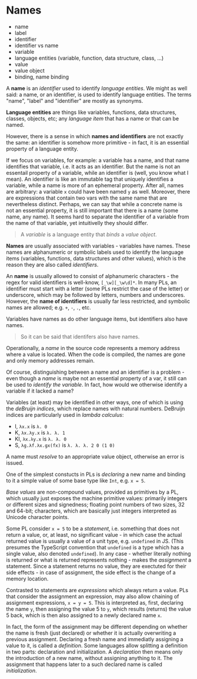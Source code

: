 # Names

- name
- label
- identifier
- identifier vs name
- variable
- language entities (variable, function, data structure, class, …)
- value
- value object
- binding, name binding


A **name** is an *identifier* used to identify *language entities*. We might as well said: a name, or an identifier, is used to identify language entities. The terms "name", "label" and "identifier" are mostly as synonyms.

**Language entities** are things like variables, functions, data structures, classes, objects, etc; any *language item* that has a name or that can be named.

However, there is a sense in which **names and identifiers** are not exactly the same: an identifier is somehow more primitive - in fact, it is an essential property of a language entity.

If we focus on variables, for example: a variable has a name, and that name identifies that variable, i.e. it acts as an identifier. But the name is not an essentail property of a variable, while an identifier is (well, you know what I mean). An identifier is like an immutable tag that uniquely identifies a variable, while a name is more of an ephemeral property. After all, names are arbitrary: a variable `x` could have been named `y` as well. Moreover, there are expressions that contain two vars with the same name that are nevertheless distinct. Perhaps, we can say that while a concrete name is not an essential property, it is still important that there is a name (some name, any name). It seems hard to separate the identifier of a variable from the name of that variable, yet intuitivelly they should differ.

>A *variable* is a language entity that *binds* a *value object*.


**Names** are usually associated with variables - variables have names. These names are alphanumeric or symbolic labels used to identify the language items (variables, functions, data structures and other values), which is the reason they are also called *identifiers*.

An **name** is usually allowed to consist of alphanumeric characters - the regex for valid identifiers is well-know, `[_\w][_\w\d]*`. In many PLs, an identifier must start with a letter (some PLs restrict the case of the letter) or underscore, which may be followed by letters, numbers and underscores. However, the **name of identifiers** is usually far less restricted, and symbolic names are allowed; e.g. `+`, `-`, `.`, etc.

Variables have names as do other language items, but identifiers also have names.

>So it can be said that identifers also have names.


Operationally, a *name* in the source code represents a memory address where a value is located. When the code is compiled, the names are gone and only memory addresses remain.


Of course, distinguishing between a name and an identifier is a problem - even though a *name* is maybe not an essential property of a var, it still can be used to *identify the variable*. In fact, how would we otherwise identify a variable if it lacked a name?


Variables (at least) may be identified in other ways, one of which is using the *deBruijn indices*, which replace names with natural numbers. DeBruijn indices are particularly used in *lambda calculus*:
- I,  `λx.x` is `λ. 0`
- K,  `λx.λy.x` is `λ. λ. 1`
- KI, `λx.λy.x` is `λ. λ. 0`
- S,  `λg.λf.λx.gx(fx)` is `λ. λ. λ. 2 0 (1 0)`



A name must *resolve* to an appropriate value object, otherwise an error is issued.

One of the simplest constucts in PLs is *declaring* a new name and binding to it a simple value of some base type like `Int`, e.g. `x = 5`.

*Base values* are non-compound values, provided as primitives by a PL, which usually just exposes the machine primitive values: primarily integers or different sizes and signedness; floating point numbers of two sizes, 32 and 64-bit; characters, which are basically just integers interpreted as Unicode character points.

Some PL consider `x = 5` to be a *statement*, i.e. something that does not return a value, or, at least, no significant value - in which case the actual returned value is usually a value of a unit type, e.g. `undefined` in JS. (This presumes the TypeScript convention that `undefined` is a type which has a single value, also denoted `undefined`). In any case - whether literally nothing is returned or what is returned represents nothing - makes the *assignment* a statement. Since a statement returns no value, they are exectuted for their side effects - in case of assignment, the side effect is the change of a memory location.

Contrasted to statements are *expressions* which always return a value. PLs that consider the assignment an expression, may also allow chaining of assignment expressions, `x = y = 5`. This is interpreted as, first, declaring the name `y`, then assigning the value 5 to `y`, which results (returns) the value 5 back, which is then also assigned to a newly declared name `x`.

In fact, the form of the assignment may be different depending on whether the name is fresh (just declared) or whether it is actually overwriting a previous assignment. Declaring a fresh name and immediatly assigning a value to it, is called a *definition*. Some languages allow splitting a definition in two parts: declaration and initialization. A *declaration* then means only the introduction of a new name, without assigning anything to it. The assignment that happens later to a such declared name is called *initialization*.
